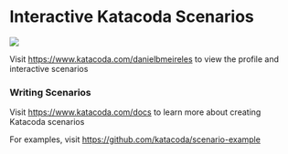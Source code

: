 # Interactive Katacoda Scenarios

[![](http://shields.katacoda.com/katacoda/danielbmeireles/count.svg)](https://www.katacoda.com/danielbmeireles "Get your profile on Katacoda.com")

Visit https://www.katacoda.com/danielbmeireles to view the profile and interactive scenarios

### Writing Scenarios
Visit https://www.katacoda.com/docs to learn more about creating Katacoda scenarios

For examples, visit https://github.com/katacoda/scenario-example
